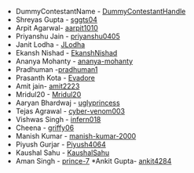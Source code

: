 * DummyContestantName - [DummyContestantHandle](github.com/DummyContestantHandle) 
* Shreyas Gupta - [sggts04](https://github.com/sggts04) 
* Arpit Agarwal- [aarpit1010](https://github.com/aarpit1010)
* Priyanshu Jain - [priyanshu0405](https://github.com/priyanshu0405)
* Janit Lodha - [JLodha](https://github.com/JLodha)
* Ekansh Nishad - [EkanshNishad](https://github.com/EkanshNishad)
* Ananya Mohanty - [ananya-mohanty](https://github.com/ananya-mohanty)
* Pradhuman -[pradhuman1](https://github.com/pradhuman1)
* Prasanth Kota - [Evadore](https://github.com/Evadore)
* Amit jain- [amit2223](https://github.com/amit2223)
* Mridul20  - [Mridul20](https://github.com/Mridul20) 
* Aaryan Bhardwaj - [uglyprincess](https://github.com/uglyprincess)
* Tejas Agrawal - [cyber-venom003](https://github.com/cyber-venom003)
* Vishwas Singh - [infern018](https://github.com/infern018)
* Cheena - [griffy06](https://github.com/griffy06)
* Manish Kumar - [manish-kumar-2000](https://github.com/manish-kumar-2000)
* Piyush Gurjar - [Piyush4064](https://github.com/Piyush4064)
* Kaushal Sahu - [KaushalSahu](https://github.com/KaushalSahu)
* Aman Singh - [prince-7](https://github.com/prince-7)
*Ankit Gupta- [ankit4284](https://github.com/ankit4284)